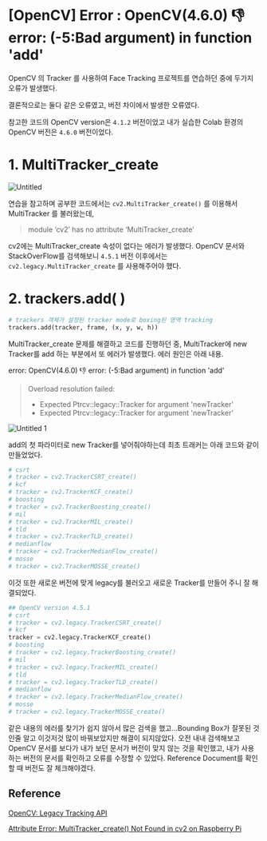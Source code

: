 # [OpenCV] Error : OpenCV(4.6.0) :-1: error: (-5:Bad argument) in function 'add'

OpenCV 의 Tracker 를 사용하여 Face Tracking 프로젝트를 연습하던 중에 두가지 오류가 발생했다.

결론적으로는 둘다 같은 오류였고, 버전 차이에서 발생한 오류였다.

참고한 코드의 OpenCV version은 `4.1.2` 버전이었고 내가 실습한 Colab 환경의 OpenCV 버전은 `4.6.0` 버전이었다.

# 1. MultiTracker_create
![Untitled](https://user-images.githubusercontent.com/69300448/209591832-4acc23d9-2197-489f-af29-746480524d86.png)

연습을 참고하며 공부한 코드에서는 `cv2.MultiTracker_create()` 를 이용해서 MultiTracker 를 불러왔는데,

> module ‘cv2’ has no attribute ‘MultiTracker_create’
> 

cv2에는 MultiTracker_create 속성이 없다는 에러가 발생했다.  OpenCV 문서와 StackOverFlow를 검색해보니 `4.5.1` 버전 이후에서는 `cv2.legacy.MultiTracker_create` 를 사용해주어야 했다.

# 2. trackers.add( )

```python
# trackers 객체가 설정된 tracker mode로 boxing된 영역 tracking
trackers.add(tracker, frame, (x, y, w, h))
```

MultiTracker_create 문제를 해결하고 코드를 진행하던 중, MultiTracker에 new Tracker를 add 하는 부분에서 또 에러가 발생했다. 에러 원인은 아래 내용.

error: OpenCV(4.6.0) :-1: error: (-5:Bad argument) in function 'add'

> Overload resolution failed:
> 
> - Expected Ptrcv::legacy::Tracker for argument 'newTracker'
> - Expected Ptrcv::legacy::Tracker for argument 'newTracker'


![Untitled 1](https://user-images.githubusercontent.com/69300448/209591991-637022e2-a7c4-4d9a-ad3b-ea355dbe9fad.png)


add의 첫 파라미터로 new Tracker를 넣어줘야하는데 최초 트래커는 아래 코드와 같이 만들었었다. 

```python
# csrt
# tracker = cv2.TrackerCSRT_create()
# kcf
# tracker = cv2.TrackerKCF_create()
# boosting
# tracker = cv2.TrackerBoosting_create()
# mil
# tracker = cv2.TrackerMIL_create()
# tld
# tracker = cv2.TrackerTLD_create()
# medianflow
# tracker = cv2.TrackerMedianFlow_create()
# mosse
# tracker = cv2.TrackerMOSSE_create()
```

이것 또한 새로운 버전에 맞게 legacy를 불러오고 새로운 Tracker를 만들어 주니 잘 해결되었다.

```python
## OpenCV version 4.5.1
# csrt
# tracker = cv2.legacy.TrackerCSRT_create()
# kcf
tracker = cv2.legacy.TrackerKCF_create()
# boosting
# tracker = cv2.legacy.TrackerBoosting_create()
# mil
# tracker = cv2.legacy.TrackerMIL_create()
# tld
# tracker = cv2.legacy.TrackerTLD_create()
# medianflow
# tracker = cv2.legacy.TrackerMedianFlow_create()
# mosse
# tracker = cv2.legacy.TrackerMOSSE_create()
```

같은 내용의 에러를 찾기가 쉽지 않아서 많은 검색을 했고…Bounding Box가 잘못된 것인줄 알고 이것저것 많이 바꿔보았지만 해결이 되지않았다. 오전 내내 검색해보고 OpenCV 문서를 보다가 내가 보던 문서가 버전이 맞지 않는 것을 확인했고, 내가 사용하는 버전의 문서를 확인하고 오류를 수정할 수 있었다. Reference Document를 확인할 때 버전도 잘 체크해야겠다.

## Reference

[OpenCV: Legacy Tracking API](https://docs.opencv.org/4.6.0/dc/d6b/group__tracking__legacy.html)

[Attribute Error: MultiTracker_create() Not Found in cv2 on Raspberry Pi](https://stackoverflow.com/questions/54013403/attribute-error-multitracker-create-not-found-in-cv2-on-raspberry-pi)
